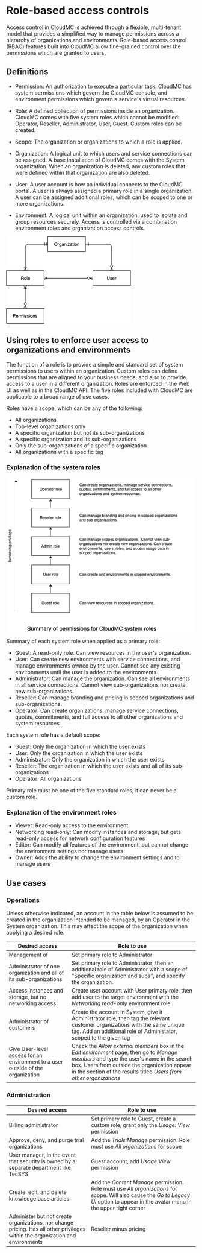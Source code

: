 # Role-based access controls

Access control in CloudMC is achieved through a flexible, multi-tenant model that provides a simplified way to manage permissions across a hierarchy of organizations and environments.  Role-based access control (RBAC) features built into CloudMC allow fine-grained control over the permissions which are granted to users.

## Definitions
- Permission: An authorization to execute a particular task.  CloudMC has system permissions which govern the CloudMC console, and environment permissions which govern a service's virtual resources.

- Role: A defined collection of permissions inside an organization.  CloudMC comes with five system roles which cannot be modified: Operator, Reseller, Administrator, User, Guest.  Custom roles can be created.  

- Scope: The organization or organizations to which a role is applied.

- Organization: A logical unit to which users and service connections can be assigned.  A base installation of CloudMC comes with the System organization.  When an organization is deleted, any custom roles that were defined within that organization are also deleted.

- User:  A user account is how an individual connects to the CloudMC portal.  A user is always assigned a primary role in a single organization. A user can be assigned additional roles, which can be scoped to one or more organizations.

- Environment:  A logical unit within an organization, used to isolate and group resources securely. Access is controlled via a combination environment roles and organization access controls.

![user access control chart](roles_chart.png)
## Using roles to enforce user access to organizations and environments

The function of a role is to provide a simple and standard set of system permissions to users within an organization.  Custom roles can define permissions that are aligned to your business needs, and also to provide access to a user in a different organization.  Roles are enforced in the Web UI as well as in the CloudMC API.  The five roles included with CloudMC are applicable to a broad range of use cases.

Roles have a scope, which can be any of the following:
- All organizations
- Top-level organizations only
- A specific organization but not its sub-organizations
- A specific organization and its sub-organizations
- Only the sub-organizations of a specific organization
- All organizations with a specific tag

### Explanation of the system roles
![permissions chart](permissions.png)

Summary of each system role when applied as a primary role:
- Guest: A read-only role.  Can view resources in the user's organization.
- User: Can create new environments with service connections, and manage environments owned by the user.  Cannot see any existing environments until the user is added to the environments.
- Administrator: Can manage the organization. Can see all environments in all service connections.  Cannot view sub-organizations nor create new sub-organizations.
- Reseller: Can manage branding and pricing in scoped organizations and sub-organizations.
- Operator: Can create organizations, manage service connections, quotas, commitments, and full access to all other organizations and system resources.

Each system role has a default scope:
- Guest: Only the organization in which the user exists
- User: Only the organization in which the user exists
- Administrator: Only the organization in which the user exists  
- Reseller: The organization in which the user exists and all of its sub-organizations
- Operator: All organizations

Primary role must be one of the five standard roles, it can never be a custom role.

### Explanation of the environment roles
- Viewer:  Read-only access to the environment
- Networking read-only: Can modify instances and storage, but gets read-only access for network configuration features
- Editor: Can modify all features of the environment, but cannot change the environment settings nor manage users
- Owner: Adds the ability to change the environment settings and to manage users


## Use cases
### Operations
Unless otherwise indicated, an account in the table below is assumed to be created in the organization intended to be managed, by an Operator in the System organization.  This may affect the scope of the organization when applying a desired role.

| Desired access | Role to use |
| --- | --- |
| Management of | Set primary role to Administrator |
| Administrator of one organization and all of its sub-organizations | Set primary role to Administrator, then an additional role of Administrator with a scope of "Specific organization and subs", and specify the organization. |
| Access instances and storage, but no networking access | Create user account with User primary role, then add user to the target environment with the *Networking read-only* environment role |
| Administrator of customers | Create the account in System, give it Administrator role, then tag the relevant customer organizations with the same unique tag.  Add an additional role of Administator, scoped to the given tag |
| Give User-level access for an environment to a user outside of the organization | Check the *Allow external members* box in the *Edit environment* page, then go to *Manage members* and type the user's name in the search box.  Users from outside the organization appear in the section of the results titled *Users from other organizations* |

### Administration
| Desired access | Role to use |
| --- | --- |
| Billing administrator | Set primary role to Guest, create a custom role, grant only the  *Usage: View* permission |
| Approve, deny, and purge trial organizations | Add the *Trials:Manage* permission.  Role must use *All organizations* for scope |
| User manager, in the event that security is owned by a separate department like TecSYS | Guest account, add *Usage:View* permission |
| Create, edit, and delete knowledge base articles | Add the *Content:Manage* permission.  Role must use *All organizations* for scope.  Will also cause the *Go to Legacy UI* option to appear in the avatar menu in the upper right corner  |
| Administer but not create organizations, nor change pricing.  Has all other privileges within the organization and environments | Reseller minus pricing |
